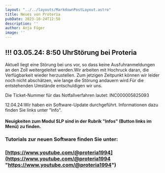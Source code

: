 ```yaml
---
layout: "../../layouts/MarkdownPostLayout.astro"
title: Neues von Proteria 
pubDate: 2023-10-24T12:58
description: ''
author: Anja Füger
image: ''
---
```


## !!! 03.05.24: 8:50 UhrStörung bei Proteria

Aktuell liegt eine Störung bei uns vor, so dass keine Ausfuhranmeldungen an den Zoll weitergeleitet werden.Wir arbeiten mit Hochruck daran, die Verfügbarkeit wieder herzustellen. Zum jetzigen Zeitpunkt können wir leider noch nicht abschätzen, wie lange die Störung andauern wird.Für die entstehenden Umstände entschuldigen wir uns.

Die Ticket-Nummer für das Notfallverfahren lautet: INC000005825093



12\.04.24:Wir haben ein Software-Update durchgeführt. Informationen dazu finden Sie links unter \"Info\".

#### Neuigkeiten zum Modul SLP sind in der Rubrik \"Infos\" (Button links im Menü) zu finden.

#### 

### Tutorials zur neuen Software finden Sie unter:

### [https://www.youtube.com/@proteria1994](https://www.youtube.com/@proteria1994 "https://www.youtube.com/@proteria1994")